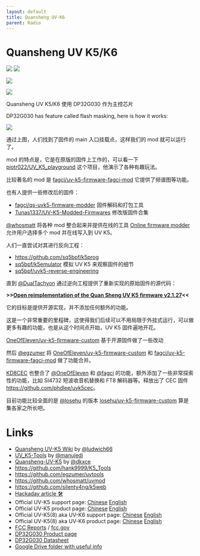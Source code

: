 ```yaml
---
layout: default
title: Quansheng UV-K6
parent: Radio
---
```


# Quansheng UV K5/K6

![](https://github.com/dkxce/Quansheng-UV-K5/raw/main/Images/k5-013.jpeg)
![](https://github.com/dkxce/Quansheng-UV-K5/raw/main/Images/k5-004.png)

![](https://github.com/dkxce/Quansheng-UV-K5/raw/main/Images/k5-008.jpg)

![](https://github.com/dkxce/Quansheng-UV-K5/raw/main/Images/k5-009.jpg)

Quansheng UV K5/K6 使用 DP32G030 作为主控芯片

DP32G030 has feature called flash masking, here is how it works:

![](https://github.com/piotr022/UV_K5_playground/raw/main/docs/memory-map-original-fw.png)

通过上图，人们找到了固件的 main 入口挂载点，这样我们的 mod 就可以运行了。

mod 的特点是，它是在原版的固件上工作的，可以看一下 [piotr022/UV_K5_playground](https://github.com/piotr022/UV_K5_playground) 这个项目，他演示了各种有趣玩法。

比较著名的 mod 是 [fagci/uv-k5-firmware-fagci-mod](https://github.com/fagci/uv-k5-firmware-fagci-mod) 它提供了频谱图等功能。

也有人提供一些修改后的固件：

* [fagci/qs-uvk5-firmware-modder](https://github.com/fagci/qs-uvk5-firmware-modder) 固件解码和打包工具
* [Tunas1337/UV-K5-Modded-Firmwares](https://github.com/Tunas1337/UV-K5-Modded-Firmwares) 修改版固件合集

[@whosmatt](https://github.com/whosmatt) 将各种 mod 整合起来并提供在线的工具 [Online firmware modder](https://whosmatt.github.io/uvmod/) 允许用户选择多个 mod 并在线写入到 UV K5。

人们一直尝试对其进行反向工程：

* https://github.com/sq5bpf/k5prog
* [sq5bpf/k5emulator](https://github.com/sq5bpf/k5emulator) 模拟 UV K5 来观察固件的细节
* [sq5bpf/uvk5-reverse-engineering](https://github.com/sq5bpf/uvk5-reverse-engineering)

直到 [@DualTachyon](https://github.com/DualTachyon) 通过逆向工程提供了重新实现的原始固件的源代码：

**>>[Open reimplementation of the Quan Sheng UV K5 firmware v2.1.27](https://github.com/DualTachyon/uv-k5-firmware)<<**

它的目标是提供开源实现，并不添加任何额外的功能。

这是一个非常重要的里程碑，这使得我们后续可以不用局限于外挂式运行，可以做更多有趣的功能，也是从这个时间点开始，UV K5 固件遍地开花。

[OneOfEleven/uv-k5-firmware-custom](https://github.com/OneOfEleven/uv-k5-firmware-custom) 基于开源固件做了一些改动

然后 [@egzumer](https://github.com/egzumer) 将 [OneOfEleven/uv-k5-firmware-custom](https://github.com/OneOfEleven/uv-k5-firmware-custom) 和 [fagci/uv-k5-firmware-fagci-mod](https://github.com/egzumer/uv-k5-firmware-custom) 做了功能合并。

[KD8CEC](http://www.hamskey.com) 也整合了 [@OneOfEleven](https://github.com/OneOfEleven) 和 [@fagci](https://github.com/fagci) 的功能，额外添加了一些非常探索性的功能，比如 SI4732 短波收音机替换和 FT8 解码器等。释放出了 CEC 固件 <https://github.com/phdlee/uvk5cec>。

目前功能比较全面的是 [@losehu](https://github.com/losehu) 的版本 [losehu/uv-k5-firmware-custom](https://github.com/losehu/uv-k5-firmware-custom) 算是集各家之所长吧。

# Links

* [Quansheng UV-K5 Wiki](https://github.com/ludwich66/Quansheng_UV-K5_Wiki/wiki) by [@ludwich66](https://github.com/ludwich66)
* [UV_K5-Tools](https://github.com/manujedi/UV_K5-Tools) by [@manujedi](https://github.com/manujedi)
* [Quansheng-UV-K5](https://github.com/dkxce/Quansheng-UV-K5) by [@dkxce](https://github.com/dkxce)
* <https://github.com/hank9999/K5_Tools>
* <https://github.com/egzumer/uvtools>
* <https://github.com/whosmatt/uvmod>
* <https://github.com/silenty4ng/k5web>
* [Hackaday article 🛠](https://hackaday.com/2023/06/23/easy-modifications-for-inexpensive-radios/)
* Official UV-K5 support page: [Chinese](http://qsfj.com/support/downloads/3002) [English](http://en.qsfj.com/support/downloads/3002)
* Official UV-K5 product page:              [Chinese](http://qsfj.com/products/3002)      [English](http://en.qsfj.com/products/3002)
* Official UV-K5(8) aka UV-K6 support page: [Chinese](http://qsfj.com/support/downloads/3268) [English](http://en.qsfj.com/support/downloads/3268)
* Official UV-K5(8) aka UV-K6 product page: [Chinese](http://qsfj.com/products/3268)      [English](http://en.qsfj.com/products/3268)
* [FCC Reports](https://fcc.id/XBPUV-K5) / [fcc.gov](https://apps.fcc.gov/oetcf/eas/reports/ViewExhibitReport.cfm?mode=Exhibits&RequestTimeout=500&calledFromFrame=Y&application_id=8sqkxgC%2F1cYNHF0lGkSAwA%3D%3D&fcc_id=XBPUV-K5)
* [DP32G030 Product page](https://dnsj88.com/dp32g030lq32)
* [DP32G030 Datasheet](https://dnsj88.com/filedownload/493463)
* [Google Drive folder with useful info](https://drive.google.com/drive/folders/1NmcPb5yl5jnz7uWBO-c4B89XYL5AZeHw)